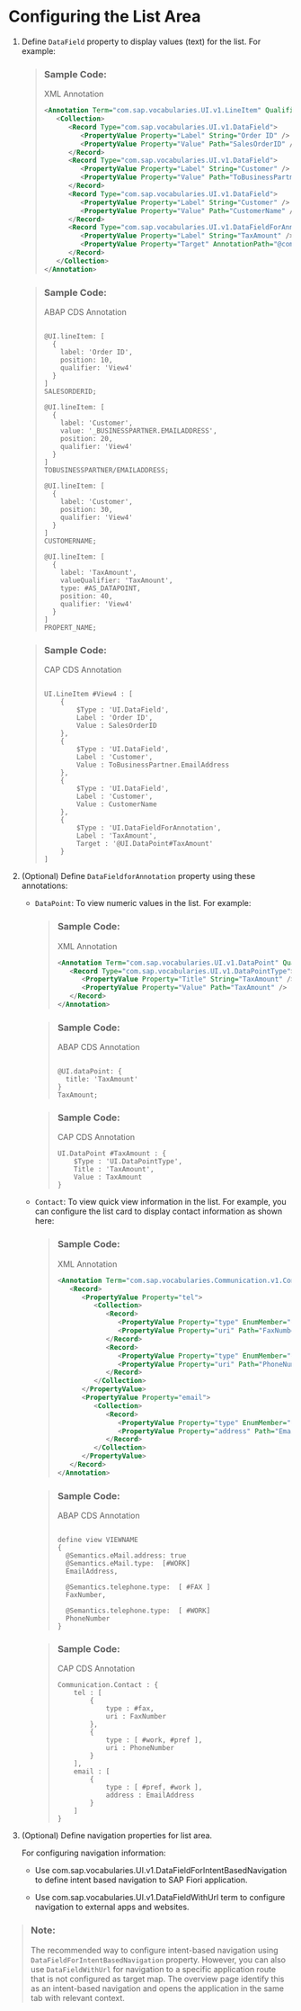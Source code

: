 <!-- loiof57373d38df5413aab9422e185c9c9a6 -->

# Configuring the List Area



1.  Define `DataField` property to display values \(text\) for the list. For example:

    > ### Sample Code:  
    > XML Annotation
    > 
    > ```xml
    > <Annotation Term="com.sap.vocabularies.UI.v1.LineItem" Qualifier="View4">
    >    <Collection>
    >       <Record Type="com.sap.vocabularies.UI.v1.DataField">
    >          <PropertyValue Property="Label" String="Order ID" />
    >          <PropertyValue Property="Value" Path="SalesOrderID" />
    >       </Record>
    >       <Record Type="com.sap.vocabularies.UI.v1.DataField">
    >          <PropertyValue Property="Label" String="Customer" />
    >          <PropertyValue Property="Value" Path="ToBusinessPartner/EmailAddress" />
    >       </Record>
    >       <Record Type="com.sap.vocabularies.UI.v1.DataField">
    >          <PropertyValue Property="Label" String="Customer" />
    >          <PropertyValue Property="Value" Path="CustomerName" />
    >       </Record>
    >       <Record Type="com.sap.vocabularies.UI.v1.DataFieldForAnnotation">
    >          <PropertyValue Property="Label" String="TaxAmount" />
    >          <PropertyValue Property="Target" AnnotationPath="@com.sap.vocabularies.UI.v1.DataPoint#TaxAmount" />
    >       </Record>
    >    </Collection>
    > </Annotation>
    > ```

    > ### Sample Code:  
    > ABAP CDS Annotation
    > 
    > ```
    > 
    > @UI.lineItem: [
    >   {
    >     label: 'Order ID',
    >     position: 10,
    >     qualifier: 'View4'
    >   }
    > ]
    > SALESORDERID;
    > 
    > @UI.lineItem: [
    >   {
    >     label: 'Customer',
    >     value: '_BUSINESSPARTNER.EMAILADDRESS',
    >     position: 20,
    >     qualifier: 'View4'
    >   }
    > ]
    > TOBUSINESSPARTNER/EMAILADDRESS;
    > 
    > @UI.lineItem: [
    >   {
    >     label: 'Customer',
    >     position: 30,
    >     qualifier: 'View4'
    >   }
    > ]
    > CUSTOMERNAME;
    > 
    > @UI.lineItem: [
    >   {
    >     label: 'TaxAmount',
    >     valueQualifier: 'TaxAmount',
    >     type: #AS_DATAPOINT,
    >     position: 40,
    >     qualifier: 'View4'
    >   }
    > ]
    > PROPERT_NAME;
    > 
    > ```

    > ### Sample Code:  
    > CAP CDS Annotation
    > 
    > ```
    > 
    > UI.LineItem #View4 : [
    >     {
    >         $Type : 'UI.DataField',
    >         Label : 'Order ID',
    >         Value : SalesOrderID
    >     },
    >     {
    >         $Type : 'UI.DataField',
    >         Label : 'Customer',
    >         Value : ToBusinessPartner.EmailAddress
    >     },
    >     {
    >         $Type : 'UI.DataField',
    >         Label : 'Customer',
    >         Value : CustomerName
    >     },
    >     {
    >         $Type : 'UI.DataFieldForAnnotation',
    >         Label : 'TaxAmount',
    >         Target : '@UI.DataPoint#TaxAmount'
    >     }
    > ]
    > 
    > ```

2.  \(Optional\) Define `DataFieldforAnnotation` property using these annotations:

    -   `DataPoint`: To view numeric values in the list. For example:

        > ### Sample Code:  
        > XML Annotation
        > 
        > ```xml
        > <Annotation Term="com.sap.vocabularies.UI.v1.DataPoint" Qualifier="TaxAmount">
        >    <Record Type="com.sap.vocabularies.UI.v1.DataPointType">
        >       <PropertyValue Property="Title" String="TaxAmount" />
        >       <PropertyValue Property="Value" Path="TaxAmount" />
        >    </Record>
        > </Annotation>
        > ```

        > ### Sample Code:  
        > ABAP CDS Annotation
        > 
        > ```
        > 
        > @UI.dataPoint: {
        >   title: 'TaxAmount'
        > }
        > TaxAmount;
        > ```

        > ### Sample Code:  
        > CAP CDS Annotation
        > 
        > ```
        > UI.DataPoint #TaxAmount : {
        >     $Type : 'UI.DataPointType',
        >     Title : 'TaxAmount',
        >     Value : TaxAmount
        > }
        > ```

    -   `Contact`: To view quick view information in the list. For example, you can configure the list card to display contact information as shown here:

        > ### Sample Code:  
        > XML Annotation
        > 
        > ```xml
        > <Annotation Term="com.sap.vocabularies.Communication.v1.Contact">
        >    <Record>
        >       <PropertyValue Property="tel">
        >          <Collection>
        >             <Record>
        >                <PropertyValue Property="type" EnumMember="com.sap.vocabularies.Communication.v1.PhoneType/fax" />
        >                <PropertyValue Property="uri" Path="FaxNumber" />
        >             </Record>
        >             <Record>
        >                <PropertyValue Property="type" EnumMember="com.sap.vocabularies.Communication.v1.PhoneType/work com.sap.vocabularies.Communication.v1.PhoneType/preferred" />
        >                <PropertyValue Property="uri" Path="PhoneNumber" />
        >             </Record>
        >          </Collection>
        >       </PropertyValue>
        >       <PropertyValue Property="email">
        >          <Collection>
        >             <Record>
        >                <PropertyValue Property="type" EnumMember="com.sap.vocabularies.Communication.v1.ContactInformationType/preferred com.sap.vocabularies.Communication.v1.ContactInformationType/work" />
        >                <PropertyValue Property="address" Path="EmailAddress" />
        >             </Record>
        >          </Collection>
        >       </PropertyValue>
        >    </Record>
        > </Annotation>
        > ```

        > ### Sample Code:  
        > ABAP CDS Annotation
        > 
        > ```
        > 
        > define view VIEWNAME
        > {
        >   @Semantics.eMail.address: true
        >   @Semantics.eMail.type:  [#WORK]
        >   EmailAddress,
        >    
        >   @Semantics.telephone.type:  [ #FAX ] 
        >   FaxNumber,
        >   
        >   @Semantics.telephone.type:  [ #WORK]
        >   PhoneNumber
        > }
        > ```

        > ### Sample Code:  
        > CAP CDS Annotation
        > 
        > ```
        > Communication.Contact : {
        >     tel : [
        >         {
        >             type : #fax,
        >             uri : FaxNumber
        >         },
        >         {
        >             type : [ #work, #pref ],
        >             uri : PhoneNumber
        >         }
        >     ],
        >     email : [
        >         {
        >             type : [ #pref, #work ],
        >             address : EmailAddress
        >         }
        >     ]
        > }
        > ```


3.  \(Optional\) Define navigation properties for list area.

    For configuring navigation information:

    -   Use com.sap.vocabularies.UI.v1.DataFieldForIntentBasedNavigation to define intent based navigation to SAP Fiori application.

    -   Use com.sap.vocabularies.UI.v1.DataFieldWithUrl term to configure navigation to external apps and websites.



> ### Note:  
> The recommended way to configure intent-based navigation using `DataFieldForIntentBasedNavigation` property. However, you can also use `DataFieldWithUrl` for navigation to a specific application route that is not configured as target map. The overview page identify this as an intent-based navigation and opens the application in the same tab with relevant context.

